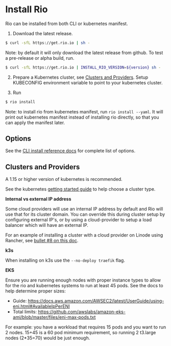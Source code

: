 # Install Rio

Rio can be installed from both CLI or kubernetes manifest.

1. Download the latest release. 

```bash
$ curl -sfL https://get.rio.io | sh - 
```

Note: by default it will only download the latest release from github. To test a pre-release or alpha build, run.

```bash
$ curl -sfL https://get.rio.io | INSTALL_RIO_VERSION=${version} sh - 
```

2. Prepare a Kubernetes cluster, see [Clusters and Providers](#clusters-and-providers). Setup KUBECONFIG environment variable to point to your kubernetes cluster.

3. Run 

```bash
$ rio install
```

Note: to install rio from kubernetes manifest, run `rio install --yaml`. It will print out kubernetes manifest instead of 
installing rio directly, so that you can apply the manifest later.

## Options

See the [CLI install reference docs](cli-reference.md#install) for complete list of options.

## Clusters and Providers

A 1.15 or higher version of kubernetes is recommended.

See the kubernetes [getting started guide](https://kubernetes.io/docs/setup/) to help choose a cluster type.

**Internal vs external IP address**

Some cloud providers will use an internal IP address by default and Rio will use that for its cluster domain.
You can override this during cluster setup by configuring external IP's, or by using a cloud-provider to setup a load balancer which will have an external IP.

For an example of installing a cluster with a cloud provider on Linode using Rancher, see [bullet #8 on this doc](https://www.linode.com/docs/kubernetes/how-to-deploy-kubernetes-on-linode-with-rancher-2-x/#provision-a-cluster).

**k3s**

When installing on k3s use the `--no-deploy traefik` flag.

**EKS**

Ensure you are running enough nodes with proper instance types to allow for the rio and kubernetes systems to run at least 45 pods.
See the docs to help determine proper sizes:

* Guide: https://docs.aws.amazon.com/AWSEC2/latest/UserGuide/using-eni.html#AvailableIpPerENI
* Total limits: https://github.com/awslabs/amazon-eks-ami/blob/master/files/eni-max-pods.txt

For example: you have a workload that requires 15 pods and you want to run 2 nodes.
15+45 is a 60 pod minimum requirement, so running 2 t3.large nodes (2*35=70) would be just enough.
